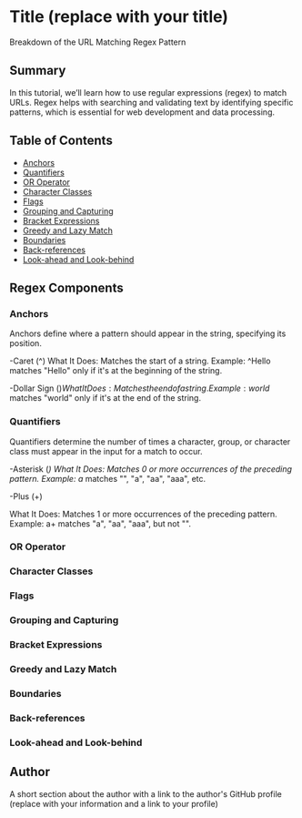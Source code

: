 # Title (replace with your title)

Breakdown of the URL Matching Regex Pattern

## Summary

In this tutorial, we’ll learn how to use regular expressions (regex) to match URLs. Regex helps with searching and validating text by identifying specific patterns, which is essential for web development and data processing.

## Table of Contents

- [Anchors](#anchors)
- [Quantifiers](#quantifiers)
- [OR Operator](#or-operator)
- [Character Classes](#character-classes)
- [Flags](#flags)
- [Grouping and Capturing](#grouping-and-capturing)
- [Bracket Expressions](#bracket-expressions)
- [Greedy and Lazy Match](#greedy-and-lazy-match)
- [Boundaries](#boundaries)
- [Back-references](#back-references)
- [Look-ahead and Look-behind](#look-ahead-and-look-behind)

## Regex Components

### Anchors
Anchors define where a pattern should appear in the string, specifying its position.

-Caret (^)
What It Does: Matches the start of a string.
Example: ^Hello matches "Hello" only if it's at the beginning of the string.

-Dollar Sign ($)
What It Does: Matches the end of a string.
Example: world$ matches "world" only if it's at the end of the string.

### Quantifiers
Quantifiers determine the number of times a character, group, or character class must appear in the input for a match to occur.

-Asterisk (*)
What It Does: Matches 0 or more occurrences of the preceding pattern.
Example: a* matches "", "a", "aa", "aaa", etc.

-Plus (+)

What It Does: Matches 1 or more occurrences of the preceding pattern.
Example: a+ matches "a", "aa", "aaa", but not "".
### OR Operator

### Character Classes

### Flags

### Grouping and Capturing

### Bracket Expressions

### Greedy and Lazy Match

### Boundaries

### Back-references

### Look-ahead and Look-behind

## Author

A short section about the author with a link to the author's GitHub profile (replace with your information and a link to your profile)
